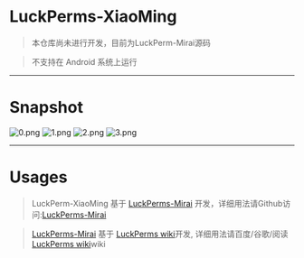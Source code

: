 # LuckPerms-XiaoMing

> 本仓库尚未进行开发，目前为LuckPerm-Mirai源码

> 不支持在 Android 系统上运行

----

# Snapshot

![0.png](.images/0.png)
![1.png](.images/1.png)
![2.png](.images/2.png)
![3.png](.images/3.png)

---


# Usages

> LuckPerm-XiaoMing 基于 [LuckPerms-Mirai](https://github.com/Karlatemp/LuckPerms-Mirai) 开发，详细用法请Github访问:[LuckPerms-Mirai](https://github.com/Karlatemp/LuckPerms-Mirai)


> [LuckPerms-Mirai](https://github.com/Karlatemp/LuckPerms-Mirai) 基于 [LuckPerms wiki](https://luckperms.net/wiki)开发, 详细用法请百度/谷歌/阅读 [LuckPerms wiki](https://luckperms.net/wiki)wiki     


